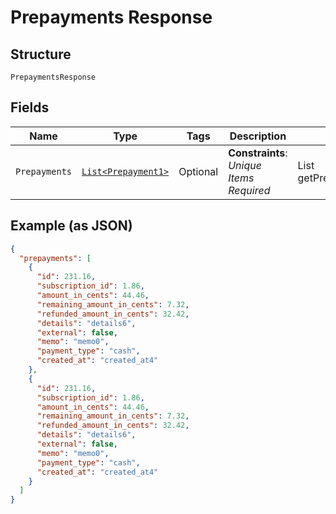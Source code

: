 
# Prepayments Response

## Structure

`PrepaymentsResponse`

## Fields

| Name | Type | Tags | Description | Getter | Setter |
|  --- | --- | --- | --- | --- | --- |
| `Prepayments` | [`List<Prepayment1>`](../../doc/models/prepayment-1.md) | Optional | **Constraints**: *Unique Items Required* | List<Prepayment1> getPrepayments() | setPrepayments(List<Prepayment1> prepayments) |

## Example (as JSON)

```json
{
  "prepayments": [
    {
      "id": 231.16,
      "subscription_id": 1.86,
      "amount_in_cents": 44.46,
      "remaining_amount_in_cents": 7.32,
      "refunded_amount_in_cents": 32.42,
      "details": "details6",
      "external": false,
      "memo": "memo0",
      "payment_type": "cash",
      "created_at": "created_at4"
    },
    {
      "id": 231.16,
      "subscription_id": 1.86,
      "amount_in_cents": 44.46,
      "remaining_amount_in_cents": 7.32,
      "refunded_amount_in_cents": 32.42,
      "details": "details6",
      "external": false,
      "memo": "memo0",
      "payment_type": "cash",
      "created_at": "created_at4"
    }
  ]
}
```

